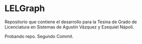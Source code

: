 # LELGraph
Repositorio que contiene el desarrollo para la Tesina de Grado de Licenciatura en Sistemas de Agustín Vázquez y Ezequiel Nápoli.

Probando repo. Segundo Commit.